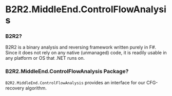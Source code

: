# B2R2.MiddleEnd.ControlFlowAnalysis

### B2R2?

B2R2 is a binary analysis and reversing framework written purely in F#. Since it
does not rely on any native (unmanaged) code, it is readily usable in any
platform or OS that .NET runs on.

### B2R2.MiddleEnd.ControlFlowAnalysis Package?

`B2R2.MiddleEnd.ControlFlowAnalysis` provides an interface for our CFG-recovery
algorithm.

